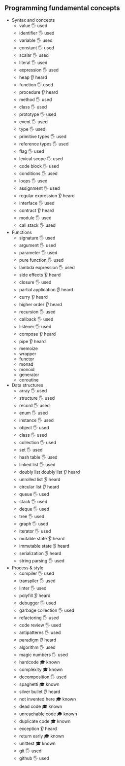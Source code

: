 ## Programming fundamental concepts

- Syntax and concepts
  - value 🖐️ used
  - identifier 🖐️ used
  - variable 🖐️ used
  - constant 🖐️ used
  - scalar 🖐️ used
  - literal 🖐️ used
  - expression 🖐️ used
  - heap 👂 heard
  - function 🖐️ used
  - procedure 👂 heard
  - method 🖐️ used
  - class 🖐️ used
  - prototype 🖐️ used
  - event 🖐️ used
  - type 🖐️ used
  - primitive types 🖐️ used
  - reference types 🖐️ used
  - flag 🖐️ used
  - lexical scope 🖐️ used
  - code block 🖐️ used
  - conditions 🖐️ used
  - loops 🖐️ used
  - assignment 🖐️ used
  - regular expression 👂 heard
  - interface 🖐️ used
  - contract 👂 heard
  - module 🖐️ used
  - call stack 🖐️ used
- Functions
  - signature 🖐️ used
  - argument 🖐️ used
  - parameter 🖐️ used
  - pure function 🖐️ used
  - lambda expression 🖐️ used
  - side effects 👂 heard
  - closure 🖐️ used
  - partial application 👂 heard
  - curry 👂 heard
  - higher order 👂 heard
  - recursion 🖐️ used
  - callback 🖐️ used
  - listener 🖐️ used
  - compose 👂 heard
  - pipe 👂 heard
  - memoize 
  - wrapper
  - functor
  - monad
  - monoid
  - generator
  - coroutine
- Data structures
  - array 🖐️ used
  - structure 🖐️ used
  - record 🖐 used
  - enum 🖐️ used
  - instance 🖐️ used
  - object 🖐️ used
  - class 🖐️ used
  - collection 🖐️ used
  - set 🖐️ used
  - hash table 🖐️ used
  - linked list 🖐️ used
  - doubly list doubly list 👂 heard
  - unrolled list 👂 heard
  - circular list 👂 heard
  - queue 🖐️ used
  - stack 🖐️ used
  - deque 🖐️ used
  - tree 🖐️ used
  - graph 🖐️ used
  - iterator 🖐️ used
  - mutable state 👂 heard
  - immutable state 👂 heard
  - serialization 👂 heard
  - string parsing 🖐️ used
- Process & style
  - compiler 🖐️ used
  - transpiler 🖐️ used
  - linter 🖐️ used
  - polyfill 👂 heard
  - debugger 🖐️ used
  - garbage collection 🖐️ used
  - refactoring 🖐️ used
  - code review 🖐️ used
  - antipatterns 🖐️ used
  - paradigm 👂 heard
  - algorithm 🖐️ used
  - magic numbers 🖐️ used
  - hardcode 🎓 known
  - complexity 🎓 known
  - decomposition 🖐️ used
  - spaghetti 🎓 known
  - silver bullet 👂 heard
  - not invented here 🎓 known
  - dead code 🎓 known
  - unreachable code 🎓 known
  - duplicate code 🎓 known
  - exception 👂 heard
  - return early 🎓 known
  - unittest 🎓 known
  - git 🖐️ used
  - github 🖐️ used
